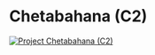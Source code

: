 # Chetabahana (C2)
 
[![Project Chetabahana (C2)](https://user-images.githubusercontent.com/36441664/167688754-66d640b9-22dd-43be-b70f-96dca5cb65f0.png)](https://www.chetabahana.com/)

